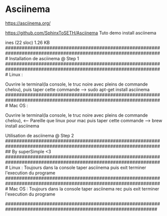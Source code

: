 # Asciinema
https://asciinema.org/

https://github.com/SphinxToSETH/Asciinema
Tuto demo install asciinema

ines (22 sloc) 1.26 KB
#################################################################################################################
Installation de asciinema @ Step 1 
#################################################################################################################
Linux :

Ouvrire le terminal(la console, le truc noire avec pleins de commande chelou),
puis taper cette commande -->
							  sudo apt-get install asciinema
#################################################################################################################
Mac OS :

Ouvrire le terminal(la console, le truc noire avec pleins de commande chelou), <-- Pareille que linux pour mac
puis taper cette commande -->
								brew install asciinema
								
Utilisation de asciinema @ Step 2
##################################################################################################################
By superSimple <3
#################################################################################################################
Linux :
Toujours dans la console taper
asciinema 
puis exit terminer l'execution du programe
#################################################################################################################
Mac OS :
Toujours dans la console taper
asciinema rec
puis exit terminer l'execution du programe


###############################################################################################################



